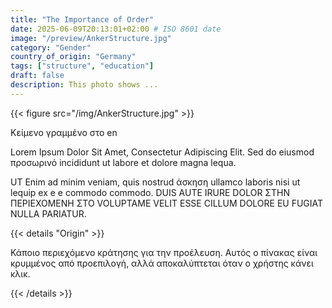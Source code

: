 ```yaml
---
title: "The Importance of Order"
date: 2025-06-09T20:13:01+02:00 # ISO 8601 date
image: "/preview/AnkerStructure.jpg"
category: "Gender"
country_of_origin: "Germany"
tags: ["structure", "education"]
draft: false
description: This photo shows ...
---
```




{{< figure src="/img/AnkerStructure.jpg" >}}

Κείμενο γραμμένο στο en

Lorem Ipsum Dolor Sit Amet, Consectetur Adipiscing Elit. Sed do eiusmod προσωρινό incididunt ut labore et dolore magna lequa.

UT Enim ad minim veniam, quis nostrud άσκηση ullamco laboris nisi ut lequip ex e e commodo commodo. DUIS AUTE IRURE DOLOR ΣΤΗΝ ΠΕΡΙΕΧΟΜΕΝΗ ΣΤΟ VOLUPTAME VELIT ESSE CILLUM DOLORE EU ​​FUGIAT NULLA PARIATUR.

{{< details "Origin" >}}

Κάποιο περιεχόμενο κράτησης για την προέλευση. Αυτός ο πίνακας είναι κρυμμένος από προεπιλογή, αλλά αποκαλύπτεται όταν ο χρήστης κάνει κλικ.

{{< /details >}}

